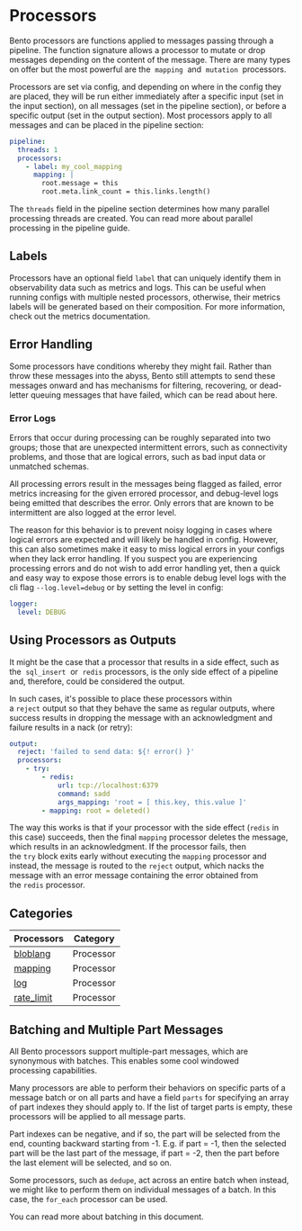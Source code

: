 # Processors

Bento processors are functions applied to messages passing through a pipeline. The function signature allows a processor to mutate or drop messages depending on the content of the message. There are many types on offer but the most powerful are the  `mapping`  and  `mutation`  processors.

Processors are set via config, and depending on where in the config they are placed, they will be run either immediately after a specific input (set in the input section), on all messages (set in the pipeline section), or before a specific output (set in the output section). Most processors apply to all messages and can be placed in the pipeline section:

```yaml
pipeline:
  threads: 1
  processors:
    - label: my_cool_mapping
      mapping: |
        root.message = this
        root.meta.link_count = this.links.length()
```

The `threads` field in the pipeline section determines how many parallel processing threads are created. You can read more about parallel processing in the pipeline guide.

## Labels

Processors have an optional field `label` that can uniquely identify them in observability data such as metrics and logs. This can be useful when running configs with multiple nested processors, otherwise, their metrics labels will be generated based on their composition. For more information, check out the metrics documentation.

## Error Handling

Some processors have conditions whereby they might fail. Rather than throw these messages into the abyss, Bento still attempts to send these messages onward and has mechanisms for filtering, recovering, or dead-letter queuing messages that have failed, which can be read about here.

### Error Logs

Errors that occur during processing can be roughly separated into two groups; those that are unexpected intermittent errors, such as connectivity problems, and those that are logical errors, such as bad input data or unmatched schemas.

All processing errors result in the messages being flagged as failed, error metrics increasing for the given errored processor, and debug-level logs being emitted that describes the error. Only errors that are known to be intermittent are also logged at the error level.

The reason for this behavior is to prevent noisy logging in cases where logical errors are expected and will likely be handled in config. However, this can also sometimes make it easy to miss logical errors in your configs when they lack error handling. If you suspect you are experiencing processing errors and do not wish to add error handling yet, then a quick and easy way to expose those errors is to enable debug level logs with the cli flag `--log.level=debug` or by setting the level in config:

```yaml
logger:
  level: DEBUG
```

## Using Processors as Outputs

It might be the case that a processor that results in a side effect, such as the  `sql_insert`  or  `redis` processors, is the only side effect of a pipeline and, therefore, could be considered the output.

In such cases, it's possible to place these processors within a `reject` output so that they behave the same as regular outputs, where success results in dropping the message with an acknowledgment and failure results in a nack (or retry):

```yaml
output:
  reject: 'failed to send data: ${! error() }'
  processors:
    - try:
        - redis:
            url: tcp://localhost:6379
            command: sadd
            args_mapping: 'root = [ this.key, this.value ]'
        - mapping: root = deleted()
```

The way this works is that if your processor with the side effect (`redis` in this case) succeeds, then the final `mapping` processor deletes the message, which results in an acknowledgment. If the processor fails, then the `try` block exits early without executing the `mapping` processor and instead, the message is routed to the `reject` output, which nacks the message with an error message containing the error obtained from the `redis` processor.

## Categories



|Processors|Category|
|---|---|
|[bloblang](/resources/stacks/bento/components/processors/bloblang/)|Processor|
|[mapping](/resources/stacks/bento/components/processors/mapping/)|Processor|
|[log](/resources/stacks/bento/components/processors/log/)|Processor|
|[rate_limit](/resources/stacks/bento/components/processors/rate_limit/)|Processor|




## Batching and Multiple Part Messages

All Bento processors support multiple-part messages, which are synonymous with batches. This enables some cool windowed processing capabilities.

Many processors are able to perform their behaviors on specific parts of a message batch or on all parts and have a field `parts` for specifying an array of part indexes they should apply to. If the list of target parts is empty, these processors will be applied to all message parts.

Part indexes can be negative, and if so, the part will be selected from the end, counting backward starting from -1. E.g. if part = -1, then the selected part will be the last part of the message, if part = -2, then the part before the last element will be selected, and so on.

Some processors, such as `dedupe`, act across an entire batch when instead, we might like to perform them on individual messages of a batch. In this case, the `for_each` processor can be used.

You can read more about batching in this document.